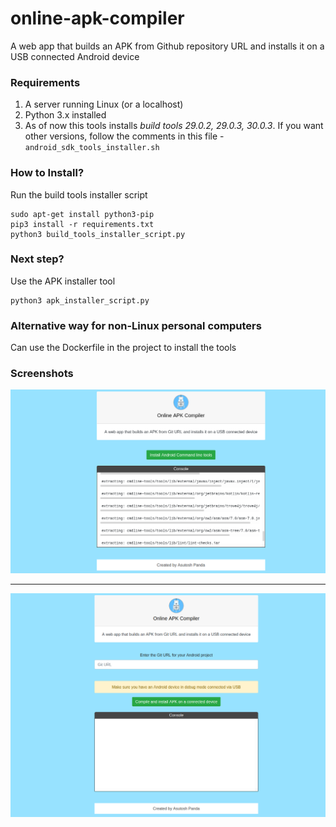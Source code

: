 # online-apk-compiler
A web app that builds an APK from Github repository URL and installs it on a USB connected Android device

### Requirements

1. A server running Linux (or a localhost)
2. Python 3.x installed
3. As of now this tools installs <i>build tools 29.0.2, 29.0.3, 30.0.3</i>. 
   If you want other versions, follow the comments in this file - ```android_sdk_tools_installer.sh```


### How to Install?
Run the build tools installer script
```shell
sudo apt-get install python3-pip
pip3 install -r requirements.txt
python3 build_tools_installer_script.py
```
### Next step?
Use the APK installer tool
```shell
python3 apk_installer_script.py
```

### Alternative way for non-Linux personal computers
Can use the Dockerfile in the project to install the tools


### Screenshots

<img src = "https://github.com/Asutosh11/online-apk-compiler/blob/main/screenshots/build_tools_installer.png">

<hr>

<img src = "https://github.com/Asutosh11/online-apk-compiler/blob/main/screenshots/apk_installer.png">



